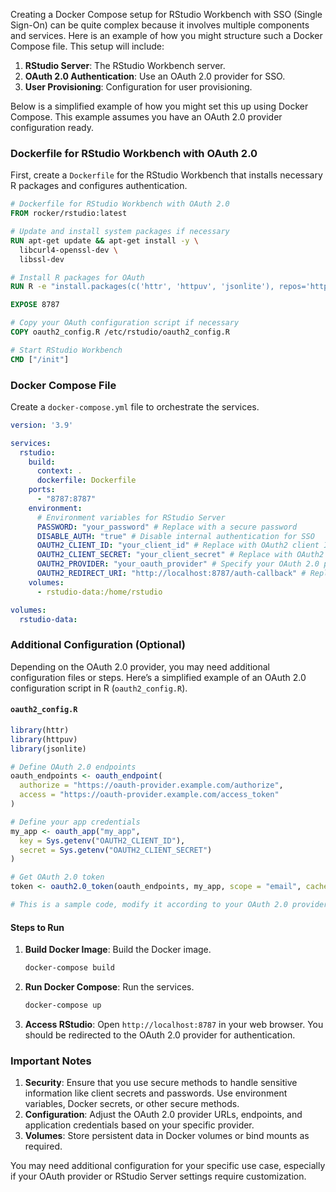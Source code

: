 Creating a Docker Compose setup for RStudio Workbench with SSO (Single Sign-On) can be quite complex because it involves multiple components and services. Here is an example of how you might structure such a Docker Compose file. This setup will include:

1. **RStudio Server**: The RStudio Workbench server.
2. **OAuth 2.0 Authentication**: Use an OAuth 2.0 provider for SSO.
3. **User Provisioning**: Configuration for user provisioning.

Below is a simplified example of how you might set this up using Docker Compose. This example assumes you have an OAuth 2.0 provider configuration ready.

### Dockerfile for RStudio Workbench with OAuth 2.0
First, create a `Dockerfile` for the RStudio Workbench that installs necessary R packages and configures authentication.

```dockerfile
# Dockerfile for RStudio Workbench with OAuth 2.0
FROM rocker/rstudio:latest

# Update and install system packages if necessary
RUN apt-get update && apt-get install -y \
  libcurl4-openssl-dev \
  libssl-dev

# Install R packages for OAuth
RUN R -e "install.packages(c('httr', 'httpuv', 'jsonlite'), repos='https://cloud.r-project.org/')"

EXPOSE 8787

# Copy your OAuth configuration script if necessary
COPY oauth2_config.R /etc/rstudio/oauth2_config.R

# Start RStudio Workbench
CMD ["/init"]
```

### Docker Compose File
Create a `docker-compose.yml` file to orchestrate the services.

```yaml
version: '3.9'

services:
  rstudio:
    build:
      context: .
      dockerfile: Dockerfile
    ports:
      - "8787:8787"
    environment:
      # Environment variables for RStudio Server
      PASSWORD: "your_password" # Replace with a secure password
      DISABLE_AUTH: "true" # Disable internal authentication for SSO
      OAUTH2_CLIENT_ID: "your_client_id" # Replace with OAuth2 client ID
      OAUTH2_CLIENT_SECRET: "your_client_secret" # Replace with OAuth2 client secret
      OAUTH2_PROVIDER: "your_oauth_provider" # Specify your OAuth 2.0 provider
      OAUTH2_REDIRECT_URI: "http://localhost:8787/auth-callback" # Replace with your redirect URI
    volumes:
      - rstudio-data:/home/rstudio

volumes:
  rstudio-data:
```

### Additional Configuration (Optional)
Depending on the OAuth 2.0 provider, you may need additional configuration files or steps. Here’s a simplified example of an OAuth 2.0 configuration script in R (`oauth2_config.R`).

#### `oauth2_config.R`
```r
library(httr)
library(httpuv)
library(jsonlite)

# Define OAuth 2.0 endpoints
oauth_endpoints <- oauth_endpoint(
  authorize = "https://oauth-provider.example.com/authorize",
  access = "https://oauth-provider.example.com/access_token"
)

# Define your app credentials
my_app <- oauth_app("my_app",
  key = Sys.getenv("OAUTH2_CLIENT_ID"),
  secret = Sys.getenv("OAUTH2_CLIENT_SECRET")
)

# Get OAuth 2.0 token
token <- oauth2.0_token(oauth_endpoints, my_app, scope = "email", cache = FALSE)

# This is a sample code, modify it according to your OAuth 2.0 provider's requirements.
```

#### Steps to Run
1. **Build Docker Image**: Build the Docker image.
   ```sh
   docker-compose build
   ```

2. **Run Docker Compose**: Run the services.
   ```sh
   docker-compose up
   ```

3. **Access RStudio**: Open `http://localhost:8787` in your web browser. You should be redirected to the OAuth 2.0 provider for authentication.

### Important Notes
1. **Security**: Ensure that you use secure methods to handle sensitive information like client secrets and passwords. Use environment variables, Docker secrets, or other secure methods.
2. **Configuration**: Adjust the OAuth 2.0 provider URLs, endpoints, and application credentials based on your specific provider.
3. **Volumes**: Store persistent data in Docker volumes or bind mounts as required.

You may need additional configuration for your specific use case, especially if your OAuth provider or RStudio Server settings require customization.
